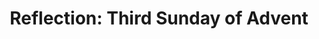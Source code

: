 ---
title: "Reflection: Third Sunday of Advent"
layout: reader
description: "Homilist: Rev. Fr. Hillary Agbenosi, Rector, St Bakhita Catholic Church."
feature_image: posts/reflection-3rd-sunday-of-advent-year-b.jpg
category: reflection
published: true
---